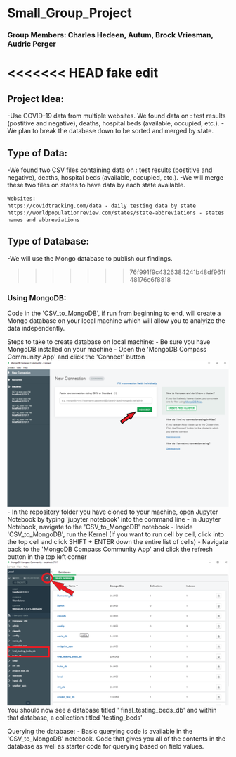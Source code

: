 # Small_Group_Project
### Group Members: Charles Hedeen, Autum, Brock Vriesman, Audric Perger

<<<<<<< HEAD
fake edit
=======
## Project Idea: 
-Use COVID-19 data from multiple websites. We found data on : test results (postitive and negative), deaths, hospital beds (available, occupied, etc.).
-We plan to break the database down to be sorted and merged by state.


## Type of Data:
 -We found two CSV files containing data on : test results (postitive and negative), deaths, hospital beds (available, occupied, etc.).
 -We will merge these two files on states to have data by each state available.

    Websites:
    https://covidtracking.com/data - daily testing data by state
    https://worldpopulationreview.com/states/state-abbreviations - states names and abbreviations


## Type of Database:
-We will use the Mongo database to publish our findings.
>>>>>>> 76f991f9c4326384241b48df961f48176c6f8818

### Using MongoDB:
Code in the 'CSV_to_MongoDB', if run from beginning to end, will create a Mongo database on your local machine which will allow you to analyize the data independently.

Steps to take to create database on local machine:
    - Be sure you have MongoDB installed on your machine
    - Open the 'MongoDB Compass Community App' and click the 'Connect' button
![MongoDB Compass Community App Home Page](/Resources/Images/MongoDB_Home_Screen.png)
    - In the repository folder you have cloned to your machine, open Jupyter Notebook by typing 'jupyter notebook' into the command line
    - In Jupyter Notebook, navigate to the 'CSV_to_MongoDB' notebook
    - Inside 'CSV_to_MongoDB', run the Kernel (If you want to run cell by cell, click into the top cell and click SHIFT + ENTER down the entire list of cells)
    - Navigate back to the 'MongoDB Compass Community App' and click the refresh button in the top left corner
![Refresh DB List](/Resources/Images/Refresh_DB_List.png)
        You should now see a database titled '  final_testing_beds_db' and within that database, a collection titled 'testing_beds'

Querying the database:
    - Basic querying code is available in the 'CSV_to_MongoDB' notebook. Code that gives you all of the contents in the database as well as starter code for querying based on field values.
    